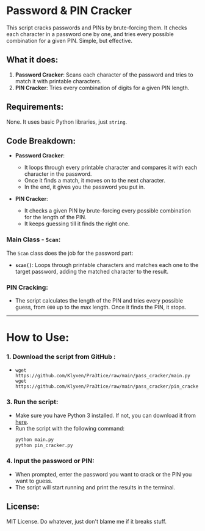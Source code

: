 # Password & PIN Cracker

This script cracks passwords and PINs by brute-forcing them. It checks each character in a password one by one, and tries every possible combination for a given PIN. Simple, but effective.

## What it does:
1. **Password Cracker**: Scans each character of the password and tries to match it with printable characters.
2. **PIN Cracker**: Tries every combination of digits for a given PIN length.

## Requirements:
None. It uses basic Python libraries, just `string`.

## Code Breakdown:
- **Password Cracker**:
  - It loops through every printable character and compares it with each character in the password.
  - Once it finds a match, it moves on to the next character.
  - In the end, it gives you the password you put in.

- **PIN Cracker**:
  - It checks a given PIN by brute-forcing every possible combination for the length of the PIN.
  - It keeps guessing till it finds the right one.

### Main Class - `Scan`:
The `Scan` class does the job for the password part:
- **`scan()`**: Loops through printable characters and matches each one to the target password, adding the matched character to the result.

### PIN Cracking:
- The script calculates the length of the PIN and tries every possible guess, from `000` up to the max length. Once it finds the PIN, it stops.

___

# How to Use:

### 1. **Download the script from GitHub** :
   - ```
     wget https://github.com/Klyxen/Pra3tice/raw/main/pass_cracker/main.py
     wget https://github.com/Klyxen/Pra3tice/raw/main/pass_cracker/pin_cracker.py
     ```

### 3. **Run the script**:
   - Make sure you have Python 3 installed. If not, you can download it from [here](https://www.python.org/downloads/).
   - Run the script with the following command:
     ```bash
     python main.py
     python pin_cracker.py
     ```

### 4. **Input the password or PIN**:
   - When prompted, enter the password you want to crack or the PIN you want to guess.
   - The script will start running and print the results in the terminal.

## License:
MIT License. Do whatever, just don't blame me if it breaks stuff.
